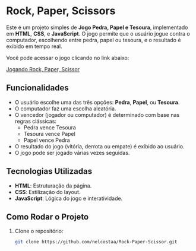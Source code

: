 # Rock, Paper, Scissors

Este é um projeto simples de **Jogo Pedra, Papel e Tesoura**, implementado em **HTML**, **CSS**, e **JavaScript**. O jogo permite que o usuário jogue contra o computador, escolhendo entre pedra, papel ou tesoura, e o resultado é exibido em tempo real.

Você pode acessar o jogo clicando no link abaixo:

[Jogando Rock, Paper, Scissor](https://nelcostaa.github.io/Rock-Paper-Scissor/)

## Funcionalidades

- O usuário escolhe uma das três opções: **Pedra**, **Papel**, ou **Tesoura**.
- O computador faz uma escolha aleatória.
- O vencedor (jogador ou computador) é determinado com base nas regras clássicas:
  - Pedra vence Tesoura
  - Tesoura vence Papel
  - Papel vence Pedra
- O resultado do jogo (vitória, derrota ou empate) é exibido ao usuário.
- O jogo pode ser jogado várias vezes seguidas.

## Tecnologias Utilizadas

- **HTML**: Estruturação da página.
- **CSS**: Estilização do layout.
- **JavaScript**: Lógica do jogo e interatividade.

## Como Rodar o Projeto

1. Clone o repositório:
   ```bash
   git clone https://github.com/nelcostaa/Rock-Paper-Scissor.git
